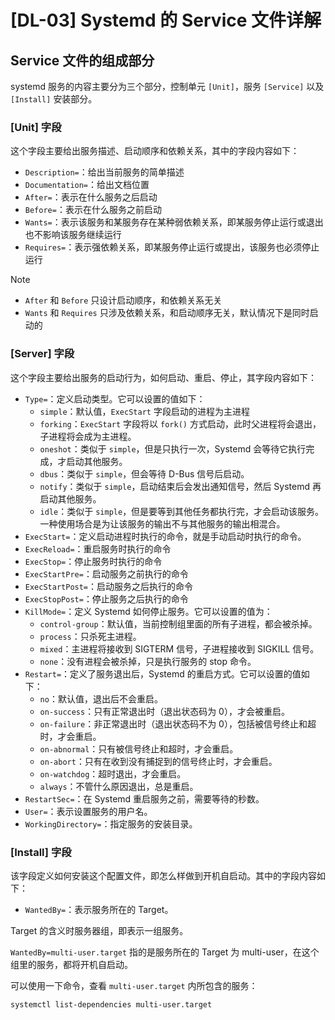 # [DL-03] Systemd 的 Service 文件详解

## Service 文件的组成部分

systemd 服务的内容主要分为三个部分，控制单元 `[Unit]`，服务 `[Service]` 以及 `[Install]` 安装部分。

### [Unit] 字段

这个字段主要给出服务描述、启动顺序和依赖关系，其中的字段内容如下：

- `Description=`：给出当前服务的简单描述
- `Documentation=`：给出文档位置
- `After=`：表示在什么服务之后启动
- `Before=`：表示在什么服务之前启动
- `Wants=`：表示该服务和某服务存在某种弱依赖关系，即某服务停止运行或退出也不影响该服务继续运行
- `Requires=`：表示强依赖关系，即某服务停止运行或提出，该服务也必须停止运行

> [!NOTE]
> - `After` 和 `Before` 只设计启动顺序，和依赖关系无关
> - `Wants` 和 `Requires` 只涉及依赖关系，和启动顺序无关，默认情况下是同时启动的

### [Server] 字段

这个字段主要给出服务的启动行为，如何启动、重启、停止，其字段内容如下：

- `Type=`：定义启动类型。它可以设置的值如下：
  - `simple`：默认值，`ExecStart` 字段启动的进程为主进程
  - `forking`：`ExecStart` 字段将以 `fork()` 方式启动，此时父进程将会退出，子进程将会成为主进程。
  - `oneshot`：类似于 `simple`，但是只执行一次，Systemd 会等待它执行完成，才启动其他服务。
  - `dbus`：类似于 `simple`，但会等待 D-Bus 信号后启动。
  - `notify`：类似于 `simple`，启动结束后会发出通知信号，然后 Systemd 再启动其他服务。
  - `idle`：类似于 `simple`，但是要等到其他任务都执行完，才会启动该服务。一种使用场合是为让该服务的输出不与其他服务的输出相混合。
- `ExecStart=`：定义启动进程时执行的命令，就是手动启动时执行的命令。
- `ExecReload=`：重启服务时执行的命令
- `ExecStop=`：停止服务时执行的命令
- `ExecStartPre=`：启动服务之前执行的命令
- `ExecStartPost=`：启动服务之后执行的命令
- `ExecStopPost=`：停止服务之后执行的命令
- `KillMode=`：定义 Systemd 如何停止服务。它可以设置的值为：
  - `control-group`：默认值，当前控制组里面的所有子进程，都会被杀掉。
  - `process`：只杀死主进程。
  - `mixed`：主进程将接收到 SIGTERM 信号，子进程接收到 SIGKILL 信号。
  - `none`：没有进程会被杀掉，只是执行服务的 stop 命令。
- `Restart=`：定义了服务退出后，Systemd 的重启方式。它可以设置的值如下：
  - `no`：默认值，退出后不会重启。
  - `on-success`：只有正常退出时（退出状态码为 0），才会被重启。
  - `on-failure`：非正常退出时（退出状态码不为 0），包括被信号终止和超时，才会重启。
  - `on-abnormal`：只有被信号终止和超时，才会重启。
  - `on-abort`：只有在收到没有捕捉到的信号终止时，才会重启。
  - `on-watchdog`：超时退出，才会重启。
  - `always`：不管什么原因退出，总是重启。
- `RestartSec=`：在 Systemd 重启服务之前，需要等待的秒数。
- `User=`：表示设置服务的用户名。
- `WorkingDirectory=`：指定服务的安装目录。

### [Install] 字段

该字段定义如何安装这个配置文件，即怎么样做到开机自启动。其中的字段内容如下：

- `WantedBy=`：表示服务所在的 Target。

Target 的含义时服务器组，即表示一组服务。

`WantedBy=multi-user.target` 指的是服务所在的 Target 为 multi-user，在这个组里的服务，都将开机自启动。

可以使用一下命令，查看 `multi-user.target` 内所包含的服务：

```bash
systemctl list-dependencies multi-user.target
```